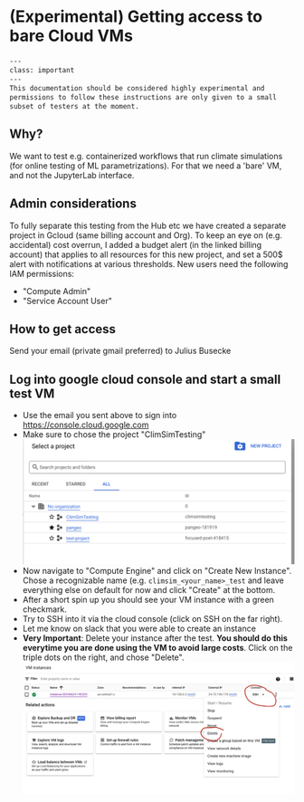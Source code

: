# (Experimental) Getting access to bare Cloud VMs

```{admonition} Important
---
class: important
---
This documentation should be considered highly experimental and permissions to follow these instructions are only given to a small subset of testers at the moment.
```

## Why?

We want to test e.g. containerized workflows that run climate simulations (for online testing of ML parametrizations). For that we need a 'bare' VM, and not the JupyterLab interface.

## Admin considerations

To fully separate this testing from the Hub etc we have created a separate project in Gcloud (same billing account and Org). To keep an eye on (e.g. accidental) cost overrun, I added a budget alert (in the linked billing account) that applies to all resources for this new project, and set a 500\$ alert with notifications at various thresholds. New users need the following IAM permissions:
- "Compute Admin"
- "Service Account User"

## How to get access

Send your email (private gmail preferred) to Julius Busecke

## Log into google cloud console and start a small test VM

- Use the email you sent above to sign into https://console.cloud.google.com
- Make sure to chose the project "ClimSimTesting" ![](../images/vm_access_project.png)
- Now navigate to "Compute Engine" and click on "Create New Instance". Chose a recognizable name (e.g. `climsim_<your_name>_test` and leave everything else on default for now and click "Create" at the bottom.
- After a short spin up you should see your VM instance with a green checkmark.
- Try to SSH into it via the cloud console (click on SSH on the far right).
- Let me know on slack that you were able to create an instance
- **Very Important**: Delete your instance after the test. **You should do this everytime you are done using the VM to avoid large costs**. Click on the triple dots on the right, and chose "Delete". ![](../images/vm_access_delete.png)
